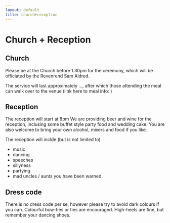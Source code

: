 ```yaml
---
layout: default
title: church+reception
---
```


# Church + Reception

## Church
Please be at the Church before 1.30pm for the ceremony, which will be officiated by the Revenrend Sam Aldred.

The service will last approximately ..., after which those attending the meal can walk over to the venue (link here to meal info: )


## Reception
The reception will start at 8pm
We are providing beer and wine for the reception, inclusing some buffet style party food and wedding cake. You are also welcome to bring your own alcohol, mixers and food if you like.

The reception will inclde (but is not limited to)
- music
- dancing
- speeches
- sillyness
- partying
- mad uncles / aunts
you have been warned.

## Dress code
There is no dress code per se, however please try to avoid dark colours if you can. Colourful bow-ties or ties are encouraged. High-heels are fine, but remember your dancing shoes.